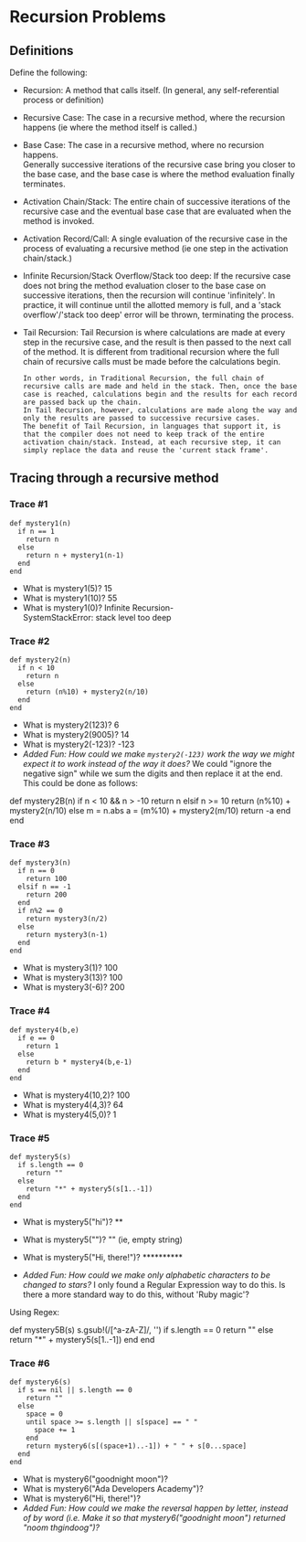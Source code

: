 # Recursion Problems

## Definitions
Define the following:

- Recursion:
      A method that calls itself. (In general, any self-referential process or definition)
- Recursive Case:
      The case in a recursive method, where the recursion happens (ie where the method itself is called.)
- Base Case:
      The case in a recursive method, where no recursion happens.        
      Generally successive iterations of the recursive case bring you closer to the base case, and the base case is where the method evaluation finally terminates.
- Activation Chain/Stack:
      The entire chain of successive iterations of the recursive case and the eventual base case that are evaluated when the method is invoked.
- Activation Record/Call:
      A single evaluation of the recursive case in the process of evaluating a recursive method (ie one step in the activation chain/stack.)
- Infinite Recursion/Stack Overflow/Stack too deep:
      If the recursive case does not bring the method evaluation closer to the base case on successive iterations, then the recursion will continue 'infinitely'. In practice, it will continue until the allotted memory is full, and a 'stack overflow'/'stack too deep' error will be thrown, terminating the process.
- Tail Recursion:
      Tail Recursion is where calculations are made at every step in the recursive case, and the result is then passed to the next call of the method. It is different from traditional recursion where the full chain of recursive calls must be made before the calculations begin.

      In other words, in Traditional Recursion, the full chain of recursive calls are made and held in the stack. Then, once the base case is reached, calculations begin and the results for each record are passed back up the chain.
      In Tail Recursion, however, calculations are made along the way and only the results are passed to successive recursive cases.
      The benefit of Tail Recursion, in languages that support it, is that the compiler does not need to keep track of the entire activation chain/stack. Instead, at each recursive step, it can simply replace the data and reuse the 'current stack frame'.

## Tracing through a recursive method

### Trace #1
```
def mystery1(n)
  if n == 1
    return n
  else
    return n + mystery1(n-1)
  end
end
```

- What is mystery1(5)?   15
- What is mystery1(10)?  55
- What is mystery1(0)?  Infinite Recursion-                           
                        SystemStackError: stack level too deep

### Trace #2
```
def mystery2(n)
  if n < 10
    return n
  else
    return (n%10) + mystery2(n/10)
  end
end
```

- What is mystery2(123)?    6
- What is mystery2(9005)?   14
- What is mystery2(-123)?  -123
- _Added Fun: How could we make `mystery2(-123)` work the way we might expect it to work instead of the way it does?_
We could "ignore the negative sign" while we sum the digits and then replace it at the end. This could be done as follows:

def mystery2B(n)
  if n < 10 && n > -10
    return n
  elsif n >= 10
    return (n%10) + mystery2(n/10)
  else m = n.abs
    a = (m%10) + mystery2(m/10)
    return -a
  end
end


### Trace #3
```
def mystery3(n)
  if n == 0
    return 100
  elsif n == -1
    return 200
  end
  if n%2 == 0
    return mystery3(n/2)
  else
    return mystery3(n-1)
  end
end
```

- What is mystery3(1)? 100
- What is mystery3(13)? 100
- What is mystery3(-6)? 200

### Trace #4
```
def mystery4(b,e)
  if e == 0
    return 1
  else
    return b * mystery4(b,e-1)
  end
end
```

- What is mystery4(10,2)? 100
- What is mystery4(4,3)? 64
- What is mystery4(5,0)? 1

### Trace #5
```
def mystery5(s)
  if s.length == 0
    return ""
  else
    return "*" + mystery5(s[1..-1])
  end
end
```

- What is mystery5("hi")?  **
- What is mystery5("")? ""  (ie, empty string)
- What is mystery5("Hi, there!")? **********

- _Added Fun: How could we make only alphabetic characters to be changed to stars?_
I only found a Regular Expression way to do this. Is there a more standard way to do this, without 'Ruby magic'?

Using Regex:

def mystery5B(s)
  s.gsub!(/[^a-zA-Z]/, '')
    if s.length == 0
      return ""
    else
      return "*" + mystery5(s[1..-1])
    end
end



### Trace #6
```
def mystery6(s)
  if s == nil || s.length == 0
    return ""
  else
    space = 0
    until space >= s.length || s[space] == " "
      space += 1
    end
    return mystery6(s[(space+1)..-1]) + " " + s[0...space]
  end
end
```

- What is mystery6("goodnight moon")?
- What is mystery6("Ada Developers Academy")?
- What is mystery6("Hi, there!")?
- _Added Fun: How could we make the reversal happen by letter, instead of by word (i.e. Make it so that mystery6("goodnight moon") returned "noom thgindoog")?_
